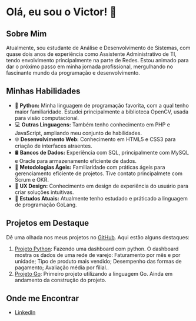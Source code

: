 # Olá, eu sou o Victor! 👋

## Sobre Mim

Atualmente, sou estudante de Análise e Desenvolvimento de Sistemas, com quase dois anos de experiência como Assistente Administrativo de TI, tendo envolvimento principalmente na parte de Redes. Estou animado para dar o próximo passo em minha jornada profissional, mergulhando no fascinante mundo da programação e desenvolvimento.

## Minhas Habilidades

- 🐍 **Python:** Minha linguagem de programação favorita, com a qual tenho maior familiaridade. Estudei principalmente a biblioteca OpenCV, usada para visão computacional.
- 💻 **Outras Linguagens:** Também tenho conhecimento em PHP e JavaScript, ampliando meu conjunto de habilidades.
- 🌐 **Desenvolvimento Web:** Conhecimento em HTML5 e CSS3 para criação de interfaces atraentes.
- 🛢️ **Bancos de Dados:** Experiência com SQL, principalmente com MySQL e Oracle para armazenamento eficiente de dados.
- 🔄 **Metodologias Ágeis:** Familiaridade com práticas ágeis para gerenciamento eficiente de projetos. Tive contato principalmete com Scrum e OKR.
- 🎨 **UX Design:** Conhecimento em design de experiência do usuário para criar soluções intuitivas.
- 🌱 **Estudos Atuais:** Atualmente tenho estudado e práticado a linguagem de programação GoLang.

## Projetos em Destaque

Dê uma olhada nos meus projetos no [GitHub](https://github.com/victor-rva). Aqui estão alguns destaques:

1. [Projeto Python](https://github.com/victor-rva/Dashboard_Python): Fazendo uma dashboard com python. O dashboard mostra os dados de uma rede de varejo: Faturamento por mês e por unidade; Tipo de produto mais vendido; Desempenho das formas de pagamento; Avaliação média por filial..
2. [Projeto Go](https://github.com/victor-rva/Projeto01_GO): Primeiro projeto utilizando a linguagem Go. Ainda em andamento da construção do projeto.

## Onde me Encontrar

- [LinkedIn](https://www.linkedin.com/in/victor-vecchio-3b2153209/)

